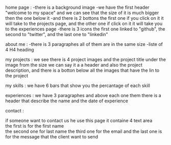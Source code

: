 
home page :
-there is a background image 
-we have the first header "welcome to my space"
and we can see that the size of it is much bigger then the one below it 
-and there is 2 bottons the first one if you click on it it will take to the projects page, and the other one if click on it it will take you to the experiences page
-there is 3 icons the first one linked to "github", the second  to "twitter", and the last one to "linkedin"

about me :
-there is 3 paragraphes all of them are in the same size
-liste of 4 H4 heading 

my projects :
we see there is 4 project images and the project title under the image from the size we can say it a a header and also the project description, and there is a botton below all the images that have the lin to the project 

my skills :
we have 6 bars that show you the percantage of each skill 

experiences :
we have 3 paragraphes and above each one them there is a header that describe the name and the date of experience 

contact :

if someone want to contact us he use this page it containe 4 text area  
the first is for the first name  
the second one for last name 
the third one for the email 
and the last one is for the message that the client want to send
